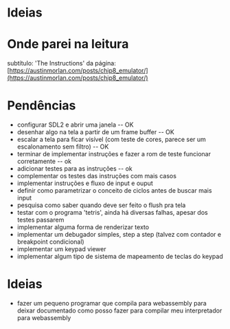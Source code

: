 # Ideias

# Onde parei na leitura

subtítulo: 'The Instructions' da página: [https://austinmorlan.com/posts/chip8_emulator/](https://austinmorlan.com/posts/chip8_emulator/)


# Pendências

* configurar SDL2 e abrir uma janela -- OK
* desenhar algo na tela a partir de um frame buffer -- OK
* escalar a tela para ficar visível (com teste de cores, parece ser um escalonamento sem filtro) -- OK
* terminar de implementar instruções e fazer a rom de teste funcionar corretamente -- ok
* adicionar testes para as instruções -- ok 
* complementar os testes das instruções com mais casos
* implementar instruções e fluxo de input e ouput
* definir como parametrizar o conceito de ciclos antes de buscar mais input
* pesquisa como saber quando deve ser feito o flush pra tela
* testar com o programa 'tetris', ainda há diversas falhas, apesar dos testes passarem
* implementar alguma forma de renderizar texto
* implementar um debugador simples, step a step (talvez com contador e breakpoint condicional)
* implementar um keypad viewer
* implementar algum tipo de sistema de mapeamento de teclas do keypad

# Ideias

* fazer um pequeno programar que compila para webassembly para deixar documentado como posso fazer para compilar meu interpretador para webassembly
